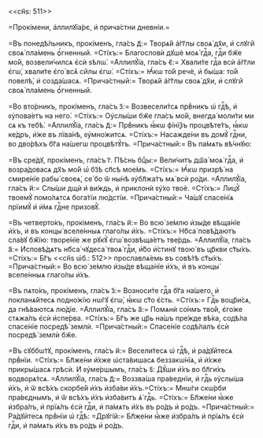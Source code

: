 <<сн҃ѕ: 511>>

=Прокі́мени, а҆ллилꙋїа́рє, и҆ прича́стни дневні́и.=

=Въ понедѣ́льникъ, прокі́менъ, гла́съ д҃:= Творѧ́й а҆́гг҃лы своѧ̀ дх҃и, и҆
слꙋги̑ своѧ̀ пла́мень ѻ҆́гненный. =Сті́хъ:= Благословѝ дꙋшѐ моѧ̀ гдⷭ҇а, гдⷭ҇и
бж҃е мо́й, возвели́чилсѧ є҆сѝ ѕѣлѡ̀. =А҆ллилꙋ́їа, гла́съ є҃:= Хвали́те гдⷭ҇а всѝ
а҆́гг҃ли є҆гѡ̀, хвали́те є҆го̀ всѧ̑ си̑лы є҆гѡ̀. =Сті́хъ:= Ꙗ҆́кѡ то́й речѐ, и҆
бы́ша: то́й повелѣ̀, и҆ созда́шасѧ. =Прича́стный:= Творѧ́й а҆́гг҃лы своѧ̀ дх҃и,
и҆ слꙋги̑ своѧ̀ пла́мень ѻ҆́гненный.

=Во вто́рникъ, прокі́менъ, гла́съ з҃:= Возвесели́тсѧ првⷣникъ ѡ҆ гдⷭ҇ѣ, и҆
ᲂу҆пова́етъ на него̀. =Сті́хъ:= Оу҆слы́ши бж҃е гла́съ мо́й, внегда̀ моли́ти ми
сѧ къ тебѣ̀. =А҆ллилꙋ́їа, гла́съ д҃:= Првⷣникъ ꙗ҆́кѡ фі́нїѯъ процвѣте́тъ, ꙗ҆́кѡ
ке́дръ, и҆́же въ лїва́нѣ, ᲂу҆мно́житсѧ. =Сті́хъ:= Насажде́ни въ домꙋ̀ гдⷭ҇ни, во
дво́рѣхъ бг҃а на́шегѡ процвѣтꙋ́тъ. =Прича́стный:= Въ па́мѧть вѣ́чнꙋю:

=Въ сре́дꙋ, прокі́менъ, гла́съ г҃. Пѣ́снь бцⷣы:= Вели́читъ дш҃а̀ моѧ̀ гдⷭ҇а, и҆
возра́довасѧ дх҃ъ мо́й ѡ҆ бз҃ѣ сп҃сѣ мое́мъ. =Сті́хъ:= Ꙗ҆́кѡ призрѣ̀ на
смире́нїе рабы̀ своеѧ̀, се́ бо ѿ ны́нѣ ᲂу҆бл҃жа́тъ мѧ̀ всѝ ро́ди. =А҆ллилꙋ́їа,
гла́съ и҃:= Слы́ши дщѝ и҆ ви́ждь, и҆ приклонѝ ᲂу҆́хо твоѐ. =Сті́хъ:= Лицꙋ̀
твоемꙋ̀ помо́лѧтсѧ бога́тїи лю́дстїи. =Прича́стный:= Ча́шꙋ спасе́нїѧ прїимꙋ̀ и҆
и҆́мѧ гдⷭ҇не призовꙋ̀.

=Въ четверто́къ, прокі́менъ, гла́съ и҃:= Во всю̀ зе́млю и҆зы́де вѣща́нїе и҆́хъ,
и҆ въ концы̀ вселе́нныѧ глаго́лы и҆́хъ. =Сті́хъ:= Нб҃са̀ повѣ́даютъ сла́вꙋ
бж҃їю: творе́нїе же рꙋкꙋ̀ є҆гѡ̀ возвѣща́етъ тве́рдь. =А҆ллилꙋ́їа, гла́съ а҃:=
И҆сповѣ́дѧтъ нб҃са̀ чꙋдеса̀ твоѧ̀ гдⷭ҇и, и҆́бо и҆́стинꙋ твою̀ въ цр҃кви ст҃ы́хъ.
=Сті́хъ:= Бг҃ъ <<сн҃ѕ ѡ҆б.: 512>> прославлѧ́емь въ совѣ́тѣ ст҃ы́хъ.
=Прича́стный:= Во всю̀ зе́млю и҆зы́де вѣща́нїе и҆́хъ, и҆ въ концы̀ вселе́нныѧ
глаго́лы и҆́хъ.

=Въ пѧто́къ, прокі́менъ, гла́съ з҃:= Возноси́те гдⷭ҇а бг҃а на́шего, и҆
покланѧ́йтесѧ подно́жїю нѡ́гꙋ є҆гѡ̀, ꙗ҆́кѡ ст҃о є҆́сть. =Сті́хъ:= Гдⷭ҇ь
воцр҃и́сѧ, да гнѣ́ваютсѧ лю́дїе. =А҆ллилꙋ́їа, гла́съ а҃:= Помѧнѝ со́нмъ тво́й,
є҆го́же стѧжа́лъ є҆сѝ и҆спе́рва. =Сті́хъ:= Бг҃ъ же цр҃ь на́шъ пре́жде вѣ́ка,
содѣ́ла спасе́нїе посредѣ̀ землѝ. =Прича́стный:= Спасе́нїе содѣ́лалъ є҆сѝ
посредѣ̀ землѝ бж҃е.

=Въ сꙋббѡ́тꙋ, прокі́менъ, гла́съ и҃:= Весели́тесѧ ѡ҆ гдⷭ҇ѣ, и҆ ра́дꙋйтесѧ
првⷣнїи. =Сті́хъ:= Бл҃же́ни и҆́хже ѡ҆ста́вишасѧ беззакѡ́нїѧ, и҆ и҆́хже
прикры́шасѧ грѣсѝ. И҆ ᲂу҆ме́ршымъ, гла́съ ѕ҃: Дꙋ́ши и҆́хъ во бл҃ги́хъ
водворѧ́тсѧ. =А҆ллилꙋ́їа, гла́съ д҃:= Воззва́ша пра́веднїи, и҆ гдⷭ҇ь ᲂу҆слы́ша
и҆̀хъ, и҆ ѿ всѣ́хъ скорбе́й и҆́хъ и҆зба́ви и҆̀хъ.=Сті́хъ:= Мнѡ́ги скѡ́рби
пра́вєднымъ, и҆ ѿ всѣ́хъ и҆́хъ и҆зба́витъ ѧ҆̀ гдⷭ҇ь. =Сті́хъ:= Бл҃же́ни ꙗ҆̀же
и҆збра́лъ, и҆ прїѧ́лъ є҆сѝ гдⷭ҇и, и҆ па́мѧть и҆́хъ въ ро́дъ и҆ ро́дъ.
=Прича́стный:= Ра́дꙋйтесѧ првⷣнїи ѡ҆ гдⷭ҇ѣ: =Дрꙋгі́й:= Бл҃же́ни ꙗ҆̀же и҆збра́лъ
и҆ прїѧ́лъ є҆сѝ гдⷭ҇и, и҆ па́мѧть и҆́хъ въ ро́дъ и҆ ро́дъ.

